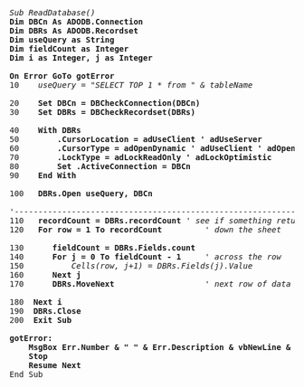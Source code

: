 <pre>
<em>Sub ReadDatabase()</em>
<b>Dim DBCn As ADODB.Connection</b>
<b>Dim DBRs As ADODB.Recordset</b>
<b>Dim useQuery as String</b>
<b>Dim fieldCount as Integer</b>
<b>Dim i as Integer, j as Integer</b>

<b>On Error GoTo gotError</b>
10    <em>useQuery = "SELECT TOP 1 * from " & tableName</em>

20    <b>Set DBCn = DBCheckConnection(DBCn)</b>
30    <b>Set DBRs = DBCheckRecordset(DBRs)</b>

40    <b>With DBRs</b>
50        <b>.CursorLocation = adUseClient ' adUseServer</b>
60        <b>.CursorType = adOpenDynamic ' adUseClient ' adOpenStatic ' adOpenDynamic ' adOpenForwardOnly</b>
70        <b>.LockType = adLockReadOnly ' adLockOptimistic</b>
80        <b>Set .ActiveConnection = DBCn</b>
90    <b>End With</b>

100   <b>DBRs.Open useQuery, DBCn</b>

'----------------------------------------------------------------------------------------
110   <b>recordCount = DBRs.recordCount</b> <em>' see if something returned</em>
120   <b>For row = 1 To recordCount</b>         <em>' down the sheet</em>
        
130      <b>fieldCount = DBRs.Fields.count</b>
140      <b>For j = 0 To fieldCount - 1</b>     <em>' across the row</em>
150          <em>Cells(row, j+1) = DBRs.Fields(j).Value</em>
160      <b>Next j</b>
170      <b>DBRs.MoveNext</b>                   <em>' next row of data</em>
        
180  <b>Next i</b>
190  <b>DBRs.Close</b>
200  <b>Exit Sub</b>
    
<b>gotError:</b>
    <b>MsgBox Err.Number & " " & Err.Description & vbNewLine & vbNewLine & "Error on line: " & Erl, Title:=" "</b>
    <b>Stop</b>
    <b>Resume Next</b>
End Sub

